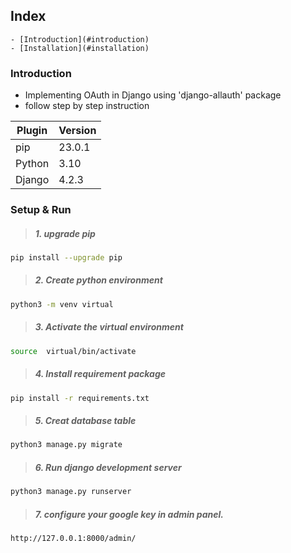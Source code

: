 
## Index
    - [Introduction](#introduction)
    - [Installation](#installation)

### Introduction
- Implementing OAuth in Django using 'django-allauth' package
- follow step by step instruction


| Plugin | **Version**|
| ------ | ------ |
|  pip   | 23.0.1 |
| Python | 3.10 |
| Django | 4.2.3 |

### Setup & Run

> ##### 1. upgrade pip
```sh
pip install --upgrade pip
```

> ##### 2. Create python environment
```sh
python3 -m venv virtual
```

> ##### 3. Activate the virtual environment
```sh
source  virtual/bin/activate 
```

> ##### 4. Install requirement package
```sh
pip install -r requirements.txt
```

> ##### 5. Creat database table
```sh
python3 manage.py migrate
```

> ##### 6. Run django development server
```sh
python3 manage.py runserver
```

> ##### 7. configure your google key in admin panel.
```sh
http://127.0.0.1:8000/admin/
```

<br />